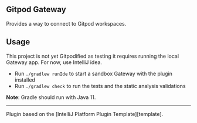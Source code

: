## Gitpod Gateway

<!-- Plugin description -->
Provides a way to connect to Gitpod workspaces.

<!-- Plugin description end -->

## Usage

This project is not yet Gitpodified as testing it requires running the local Gateway app. For now, use IntelliJ idea.

- Run `./gradlew runIde` to start a sandbox Gateway with the plugin installed
- Run `./gradlew check` to run the tests and the static analysis validations

**Note**: Gradle should run with Java 11.



---
Plugin based on the [IntelliJ Platform Plugin Template][template].
